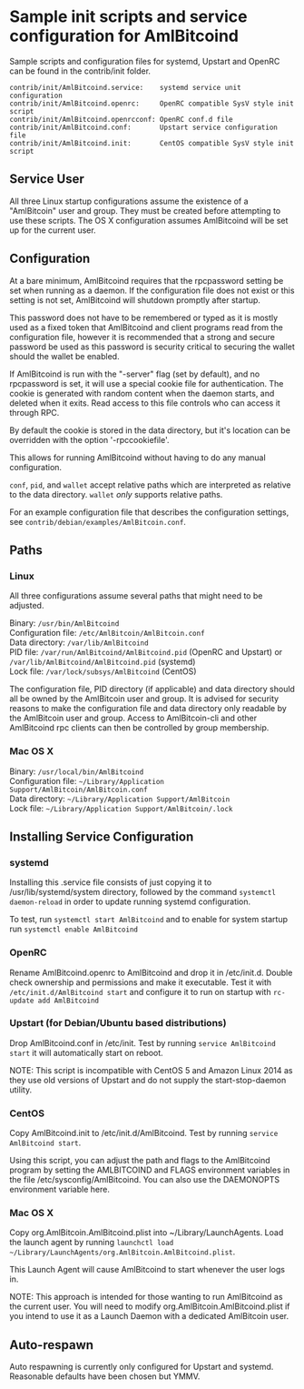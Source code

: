 Sample init scripts and service configuration for AmlBitcoind
==========================================================

Sample scripts and configuration files for systemd, Upstart and OpenRC
can be found in the contrib/init folder.

    contrib/init/AmlBitcoind.service:    systemd service unit configuration
    contrib/init/AmlBitcoind.openrc:     OpenRC compatible SysV style init script
    contrib/init/AmlBitcoind.openrcconf: OpenRC conf.d file
    contrib/init/AmlBitcoind.conf:       Upstart service configuration file
    contrib/init/AmlBitcoind.init:       CentOS compatible SysV style init script

Service User
---------------------------------

All three Linux startup configurations assume the existence of a "AmlBitcoin" user
and group.  They must be created before attempting to use these scripts.
The OS X configuration assumes AmlBitcoind will be set up for the current user.

Configuration
---------------------------------

At a bare minimum, AmlBitcoind requires that the rpcpassword setting be set
when running as a daemon.  If the configuration file does not exist or this
setting is not set, AmlBitcoind will shutdown promptly after startup.

This password does not have to be remembered or typed as it is mostly used
as a fixed token that AmlBitcoind and client programs read from the configuration
file, however it is recommended that a strong and secure password be used
as this password is security critical to securing the wallet should the
wallet be enabled.

If AmlBitcoind is run with the "-server" flag (set by default), and no rpcpassword is set,
it will use a special cookie file for authentication. The cookie is generated with random
content when the daemon starts, and deleted when it exits. Read access to this file
controls who can access it through RPC.

By default the cookie is stored in the data directory, but it's location can be overridden
with the option '-rpccookiefile'.

This allows for running AmlBitcoind without having to do any manual configuration.

`conf`, `pid`, and `wallet` accept relative paths which are interpreted as
relative to the data directory. `wallet` *only* supports relative paths.

For an example configuration file that describes the configuration settings,
see `contrib/debian/examples/AmlBitcoin.conf`.

Paths
---------------------------------

### Linux

All three configurations assume several paths that might need to be adjusted.

Binary:              `/usr/bin/AmlBitcoind`  
Configuration file:  `/etc/AmlBitcoin/AmlBitcoin.conf`  
Data directory:      `/var/lib/AmlBitcoind`  
PID file:            `/var/run/AmlBitcoind/AmlBitcoind.pid` (OpenRC and Upstart) or `/var/lib/AmlBitcoind/AmlBitcoind.pid` (systemd)  
Lock file:           `/var/lock/subsys/AmlBitcoind` (CentOS)  

The configuration file, PID directory (if applicable) and data directory
should all be owned by the AmlBitcoin user and group.  It is advised for security
reasons to make the configuration file and data directory only readable by the
AmlBitcoin user and group.  Access to AmlBitcoin-cli and other AmlBitcoind rpc clients
can then be controlled by group membership.

### Mac OS X

Binary:              `/usr/local/bin/AmlBitcoind`  
Configuration file:  `~/Library/Application Support/AmlBitcoin/AmlBitcoin.conf`  
Data directory:      `~/Library/Application Support/AmlBitcoin`  
Lock file:           `~/Library/Application Support/AmlBitcoin/.lock`  

Installing Service Configuration
-----------------------------------

### systemd

Installing this .service file consists of just copying it to
/usr/lib/systemd/system directory, followed by the command
`systemctl daemon-reload` in order to update running systemd configuration.

To test, run `systemctl start AmlBitcoind` and to enable for system startup run
`systemctl enable AmlBitcoind`

### OpenRC

Rename AmlBitcoind.openrc to AmlBitcoind and drop it in /etc/init.d.  Double
check ownership and permissions and make it executable.  Test it with
`/etc/init.d/AmlBitcoind start` and configure it to run on startup with
`rc-update add AmlBitcoind`

### Upstart (for Debian/Ubuntu based distributions)

Drop AmlBitcoind.conf in /etc/init.  Test by running `service AmlBitcoind start`
it will automatically start on reboot.

NOTE: This script is incompatible with CentOS 5 and Amazon Linux 2014 as they
use old versions of Upstart and do not supply the start-stop-daemon utility.

### CentOS

Copy AmlBitcoind.init to /etc/init.d/AmlBitcoind. Test by running `service AmlBitcoind start`.

Using this script, you can adjust the path and flags to the AmlBitcoind program by
setting the AMLBITCOIND and FLAGS environment variables in the file
/etc/sysconfig/AmlBitcoind. You can also use the DAEMONOPTS environment variable here.

### Mac OS X

Copy org.AmlBitcoin.AmlBitcoind.plist into ~/Library/LaunchAgents. Load the launch agent by
running `launchctl load ~/Library/LaunchAgents/org.AmlBitcoin.AmlBitcoind.plist`.

This Launch Agent will cause AmlBitcoind to start whenever the user logs in.

NOTE: This approach is intended for those wanting to run AmlBitcoind as the current user.
You will need to modify org.AmlBitcoin.AmlBitcoind.plist if you intend to use it as a
Launch Daemon with a dedicated AmlBitcoin user.

Auto-respawn
-----------------------------------

Auto respawning is currently only configured for Upstart and systemd.
Reasonable defaults have been chosen but YMMV.
